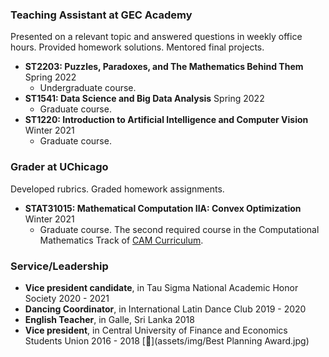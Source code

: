 
### Teaching Assistant at GEC Academy
Presented on a relevant topic and answered questions in weekly office hours. Provided homework solutions. Mentored final projects.
* **ST2203: Puzzles, Paradoxes, and The Mathematics Behind Them** Spring 2022
  * Undergraduate course. 
* **ST1541: Data Science and Big Data Analysis** Spring 2022
  * Graduate course.
* **ST1220: Introduction to Artificial Intelligence and Computer Vision** Winter 2021
  * Graduate course.

### Grader at UChicago
Developed rubrics. Graded homework assignments.
* **STAT31015: Mathematical Computation IIA: Convex Optimization** Winter 2021
  * Graduate course. The second required course in the Computational Mathematics Track of [CAM Curriculum](https://voices.uchicago.edu/cammasters/course-offerings/#caam31015).

### Service/Leadership
* **Vice president candidate**, in Tau Sigma National Academic Honor Society 2020 - 2021
* **Dancing Coordinator**, in International Latin Dance Club 2019 - 2020
* **English Teacher**, in Galle, Sri Lanka 2018
* **Vice president**, in Central University of Finance and Economics Students Union 2016 - 2018 [📄](assets/img/Best Planning Award.jpg)
